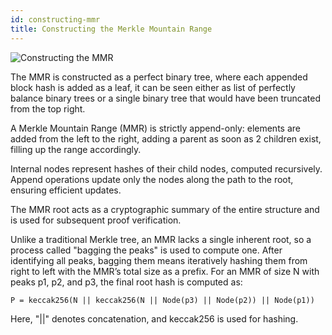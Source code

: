```yaml
---
id: constructing-mmr
title: Constructing the Merkle Mountain Range
---
```


![Constructing the MMR](/img/04.png)

The MMR is constructed as a perfect binary tree, where each appended block hash is added as a leaf, it can be seen either as list of perfectly balance binary trees or a single binary tree that would have been truncated from the top right. 

A Merkle Mountain Range (MMR) is strictly append-only: elements are added from the left to the right, adding a parent as soon as 2 children exist, filling up the range accordingly. 

Internal nodes represent hashes of their child nodes, computed recursively. Append operations update only the nodes along the path to the root, ensuring efficient updates. 

The MMR root acts as a cryptographic summary of the entire structure and is used for subsequent proof verification.

Unlike a traditional Merkle tree, an MMR lacks a single inherent root, so a process called "bagging the peaks" is used to compute one.
After identifying all peaks, bagging them means iteratively hashing them from right to left with the MMR’s total size as a prefix. For an MMR of size N with peaks p1, p2, and p3, the final root hash is computed as:

```
P = keccak256(N || keccak256(N || Node(p3) || Node(p2)) || Node(p1))
```

Here, "||" denotes concatenation, and keccak256 is used for hashing.